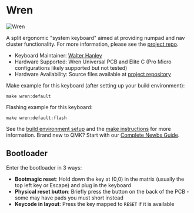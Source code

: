 # Wren

![Wren](https://raw.githubusercontent.com/walterhanley/wren-keyboard/main/images/author-layout.png)

A split ergonomic "system keyboard" aimed at providing numpad and nav cluster functionality. For more information, please see the [project repo](https://github.com/walterhanley/wren-keyboard).

* Keyboard Maintainer: [Walter Hanley](https://github.com/walterhanley)
* Hardware Supported: Wren Universal PCB and Elite C (Pro Micro configurations likely supported but not tested)
* Hardware Availability: Source files available at [project repository](https://github.com/walterhanley/wren-keyboard)

Make example for this keyboard (after setting up your build environment):

    make wren:default

Flashing example for this keyboard:

    make wren:default:flash

See the [build environment setup](https://docs.qmk.fm/#/getting_started_build_tools) and the [make instructions](https://docs.qmk.fm/#/getting_started_make_guide) for more information. Brand new to QMK? Start with our [Complete Newbs Guide](https://docs.qmk.fm/#/newbs).

## Bootloader

Enter the bootloader in 3 ways:

* **Bootmagic reset**: Hold down the key at (0,0) in the matrix (usually the top left key or Escape) and plug in the keyboard
* **Physical reset button**: Briefly press the button on the back of the PCB - some may have pads you must short instead
* **Keycode in layout**: Press the key mapped to `RESET` if it is available
